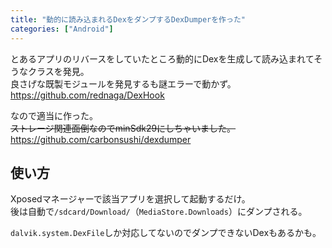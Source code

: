 ```yaml
---
title: "動的に読み込まれるDexをダンプするDexDumperを作った"
categories: ["Android"]
---
```


とあるアプリのリバースをしていたところ動的にDexを生成して読み込まれてそうなクラスを発見。  
良さげな既製モジュールを発見するも謎エラーで動かず。  
<https://github.com/rednaga/DexHook>

なので適当に作った。  
~~ストレージ関連面倒なのでminSdk29にしちゃいました。~~  
<https://github.com/carbonsushi/dexdumper>

## 使い方

Xposedマネージャーで該当アプリを選択して起動するだけ。  
後は自動で`/sdcard/Download/`（`MediaStore.Downloads`）にダンプされる。

`dalvik.system.DexFile`しか対応してないのでダンプできないDexもあるかも。
